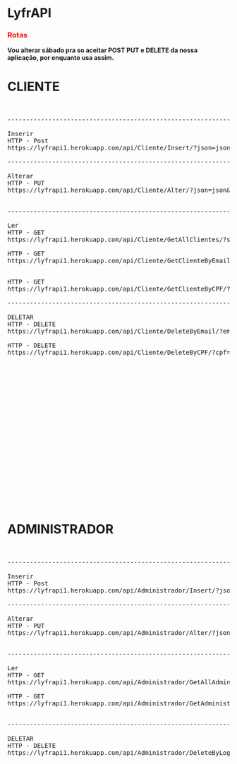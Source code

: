 # LyfrAPI

<h3><font color="red">Rotas</font></h3>

<p><strong>Vou alterar sábado pra so aceitar POST PUT e DELETE da nossa aplicação, por enquanto usa assim.</strong></p>


<strong><h1>CLIENTE</h1></strong>

<pre>


-------------------------------------------------------------------------------------------------

Inserir
HTTP - Post
https://lyfrapi1.herokuapp.com/api/Cliente/Insert/?json=json&senhaAPI=Lyfr123

-------------------------------------------------------------------------------------------------

Alterar
HTTP - PUT
https://lyfrapi1.herokuapp.com/api/Cliente/Alter/?json=json&senhaAPI=Lyfr123


-------------------------------------------------------------------------------------------------

Ler
HTTP - GET
https://lyfrapi1.herokuapp.com/api/Cliente/GetAllClientes/?senhaAPI=Lyfr123

HTTP - GET
https://lyfrapi1.herokuapp.com/api/Cliente/GetClienteByEmail/?email=email&senha=senha&senhaAPI=Lyfr123


HTTP - GET
https://lyfrapi1.herokuapp.com/api/Cliente/GetClienteByCPF/?cpf=cpf&senha=senha&senhaAPI=Lyfr123

-------------------------------------------------------------------------------------------------

DELETAR
HTTP - DELETE
https://lyfrapi1.herokuapp.com/api/Cliente/DeleteByEmail/?email=email&senhaAPI=Lyfr123

HTTP - DELETE
https://lyfrapi1.herokuapp.com/api/Cliente/DeleteByCPF/?cpf=cpf&senhaAPI=Lyfr123

</pre>









<br><br><br><br><br><br><br><br><br><br><br><br><br><br><br><br><br><br>

<strong><h1>ADMINISTRADOR</h1></strong>


<pre>


-------------------------------------------------------------------------------------------------

Inserir
HTTP - Post
https://lyfrapi1.herokuapp.com/api/Administrador/Insert/?json=json&senhaAPI=Lyfr123

-------------------------------------------------------------------------------------------------

Alterar
HTTP - PUT
https://lyfrapi1.herokuapp.com/api/Administrador/Alter/?json=json&senhaAPI=Lyfr123


-------------------------------------------------------------------------------------------------

Ler
HTTP - GET
https://lyfrapi1.herokuapp.com/api/Administrador/GetAllAdministradores/?senhaAPI=Lyfr123

HTTP - GET
https://lyfrapi1.herokuapp.com/api/Administrador/GetAdministrador/?login=login&senha=senha&senhaAPI=Lyfr123


-------------------------------------------------------------------------------------------------

DELETAR
HTTP - DELETE
https://lyfrapi1.herokuapp.com/api/Administrador/DeleteByLogin/?login=login&senhaAPI=Lyfr123

</pre>
